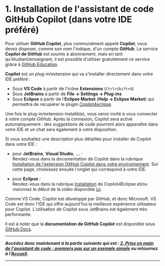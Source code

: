 # 1. Installation de l'assistant de code GitHub Copilot (dans votre IDE préféré)

Pour utiliser **GitHub Copilot**, plus communément appelé **Copilot**, vous devez disposer, comme son nom l'indique, d'un compte **GitHub**.
Le service **Copilot de GitHub** est soumis à abonnement, mais en tant qu'étudiant/enseignant, il est possible d'utiliser gratuitement ce service grâce à [GitHub Education](https://github.com/education).

**Copilot** est un plug-in/extension qui va s'installer directement dans votre IDE préféré :

- Sous **VS Code** à partir de l'icône **Extensions** (`Ctrl+Shift+X`)
- Sous **JetBrains** à partir de **File → Settings → Plug-ins**
- Sous **Eclipse** à partir de l'**Eclipse Market** (**Help → Eclipse Market**) qui permettra de récupérer le plugin [Copilot4eclipse](https://www.genuitec.com/products/copilot4eclipse/).

Une fois le plug-in/extension installé(e), vous serez invité à vous connecter à votre compte GitHub. Après la connexion, Copilot sera activé automatiquement : des suggestions de code pourront alors apparaître dans votre IDE et un chat sera également à votre disposition.

Si vous souhaitez une description plus détaillée pour installer de Copilot dans votre IDE :

- pour **JetBrains**, **Visual Studio**, **...** :  
Rendez-vous dans la documentation de Copilot dans la rubrique [Installation de l'extension GitHub Copilot dans votre environnement](https://docs.github.com/fr/copilot/managing-copilot/configure-personal-settings/installing-the-github-copilot-extension-in-your-environment). Sur cette page, choisissez ensuite l'onglet qui correspond à votre IDE.

- pour **Eclipse** :  
Rendez-vous dans la rubrique [Installation](https://www.genuitec.com/products/copilot4eclipse/docs/installation/) de Copilot4Eclipse et/ou visionnez le début de la vidéo disponible [ici](https://www.youtube.com/watch?v=q2dhnulEYFk).

Comme VS Code, Copilot est développé par GitHub, et donc Microsoft. VS Code est donc l'IDE qui offre aujourd'hui la meilleure expérience utilisateur pour Copilot. L'utilisation de Copilot sous JetBrains est également très performante.

Il est à noter que la **documentation de GitHub Copilot** est disponible sous [GitHub Docs](https://docs.github.com/fr/copilot).

---

***Accédez donc maintenant à la partie suivante qui est : [2. Prise en main de l'assistant de code : premiers pas sur un exemple simple][contenu_partie_2] ou retournez à l'[Accueil](index.md).***

---

[contenu_partie_2]: 2_PriseEnMainAssistant.md

